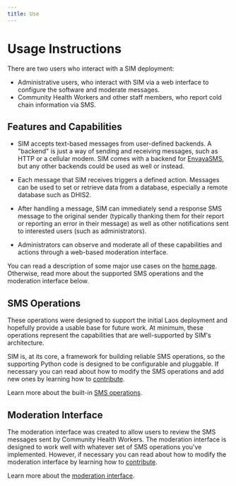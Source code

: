 ```yaml
---
title: Use
---
```


Usage Instructions
==================

There are two users who interact with a SIM deployment: 

* Administrative users, who interact with SIM via a web interface to configure the software and moderate messages.
* Community Health Workers and other staff members, who report cold chain information via SMS. 

Features and Capabilities
------------------

* SIM accepts text-based messages from user-defined backends. A "backend" is just a way of sending and receiving messages, such as HTTP or a cellular modem. SIM comes with a backend for [EnvayaSMS](http://sms.envaya.org/), but any other backends could be used as well or instead.

* Each message that SIM receives triggers a defined action. Messages can be used to set or retrieve data from a database, especially a remote database such as DHIS2.

* After handling a message, SIM can immediately send a response SMS message to the original sender (typically thanking them for their report or reporting an error in their message) as well as other notifications sent to interested users (such as administrators).

* Administrators can observe and moderate all of these capabilities and actions through a web-based moderation interface. 

You can read a description of some major use cases on the [home page](/). Otherwise, read more about the supported SMS operations and the moderation interface below.


SMS Operations
------------------

These operations were designed to support the initial Laos deployment and hopefully provide a usable base for future work. At minimum, these operations represent the capabilities that are well-supported by SIM's architecture.

SIM is, at its core, a framework for building reliable SMS operations, so the supporting Python code is designed to be configurable and pluggable. If necessary you can read about how to modify the SMS operations and add new ones by learning how to [contribute](/contribute).

Learn more about the built-in [SMS operations](smsapis).

Moderation Interface
------------------

The moderation interface was created to allow users to review the SMS messages sent by Community Health Workers. The moderation interface is designed to work well with whatever set of SMS operations you've implemented. However, if necessary you can read about how to modify the moderation interface by learning how to [contribute](/contribute). 

Learn more about the [moderation interface](moderation).
